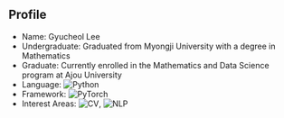 ## Profile

- Name: Gyucheol Lee
- Undergraduate: Graduated from Myongji University with a degree in Mathematics
- Graduate: Currently enrolled in the Mathematics and Data Science program at Ajou University
- Language: ![Python](https://img.shields.io/badge/Python-3776AB?style=for-the-badge&logo=Python&logoColor=white)
- Framework: ![PyTorch](https://img.shields.io/badge/PyTorch-EE4C2C?style=for-the-badge&logo=PyTorch&logoColor=white)
- Interest Areas: ![CV](https://img.shields.io/badge/Computer_Vision-5C3EE8?style=for-the-badge&logo=Computer-Vision&logoColor=white), ![NLP](https://img.shields.io/badge/Natural_Language_Processing-8A51B5?style=for-the-badge&logo=Natural-Language-Processing&logoColor=white)

